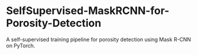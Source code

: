 # SelfSupervised-MaskRCNN-for-Porosity-Detection
A self-supervised training pipeline for porosity detection using Mask R-CNN on PyTorch.
